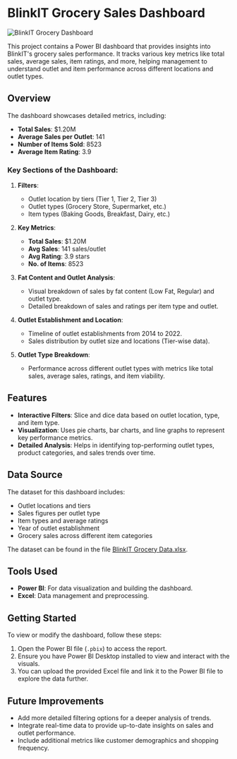 # BlinkIT Grocery Sales Dashboard

![BlinkIT Grocery Dashboard](![blinkit](https://github.com/user-attachments/assets/cfefbe9d-fcfd-4a81-b7e6-e4c1ec5b5637)
)

This project contains a Power BI dashboard that provides insights into BlinkIT's grocery sales performance. It tracks various key metrics like total sales, average sales, item ratings, and more, helping management to understand outlet and item performance across different locations and outlet types.

## Overview

The dashboard showcases detailed metrics, including:

- **Total Sales**: $1.20M
- **Average Sales per Outlet**: 141
- **Number of Items Sold**: 8523
- **Average Item Rating**: 3.9

### Key Sections of the Dashboard:

1. **Filters**: 
   - Outlet location by tiers (Tier 1, Tier 2, Tier 3)
   - Outlet types (Grocery Store, Supermarket, etc.)
   - Item types (Baking Goods, Breakfast, Dairy, etc.)

2. **Key Metrics**:
   - **Total Sales**: $1.20M
   - **Avg Sales**: 141 sales/outlet
   - **Avg Rating**: 3.9 stars
   - **No. of Items**: 8523

3. **Fat Content and Outlet Analysis**:
   - Visual breakdown of sales by fat content (Low Fat, Regular) and outlet type.
   - Detailed breakdown of sales and ratings per item type and outlet.

4. **Outlet Establishment and Location**:
   - Timeline of outlet establishments from 2014 to 2022.
   - Sales distribution by outlet size and locations (Tier-wise data).

5. **Outlet Type Breakdown**:
   - Performance across different outlet types with metrics like total sales, average sales, ratings, and item viability.

## Features

- **Interactive Filters**: Slice and dice data based on outlet location, type, and item type.
- **Visualization**: Uses pie charts, bar charts, and line graphs to represent key performance metrics.
- **Detailed Analysis**: Helps in identifying top-performing outlet types, product categories, and sales trends over time.

## Data Source

The dataset for this dashboard includes:
- Outlet locations and tiers
- Sales figures per outlet type
- Item types and average ratings
- Year of outlet establishment
- Grocery sales across different item categories

The dataset can be found in the file [BlinkIT Grocery Data.xlsx](path-to-file).

## Tools Used

- **Power BI**: For data visualization and building the dashboard.
- **Excel**: Data management and preprocessing.

## Getting Started

To view or modify the dashboard, follow these steps:

1. Open the Power BI file (`.pbix`) to access the report.
2. Ensure you have Power BI Desktop installed to view and interact with the visuals.
3. You can upload the provided Excel file and link it to the Power BI file to explore the data further.

## Future Improvements

- Add more detailed filtering options for a deeper analysis of trends.
- Integrate real-time data to provide up-to-date insights on sales and outlet performance.
- Include additional metrics like customer demographics and shopping frequency.
